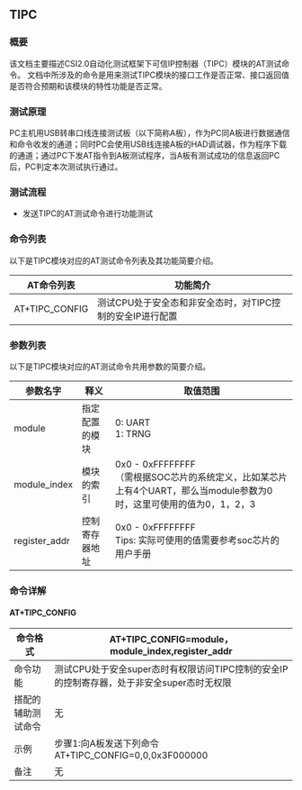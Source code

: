 ## TIPC
### 概要
该文档主要描述CSI2.0自动化测试框架下可信IP控制器（TIPC）模块的AT测试命令。 文档中所涉及的命令是用来测试TIPC模块的接口工作是否正常、接口返回值是否符合预期和该模块的特性功能是否正常。
### 测试原理
PC主机用USB转串口线连接测试板（以下简称A板），作为PC同A板进行数据通信和命令收发的通道；同时PC会使用USB线连接A板的HAD调试器，作为程序下载的通道；通过PC下发AT指令到A板测试程序，当A板有测试成功的信息返回PC后，PC判定本次测试执行通过。

### 测试流程
- 发送TIPC的AT测试命令进行功能测试

### 命令列表
以下是TIPC模块对应的AT测试命令列表及其功能简要介绍。

| AT命令列表                       | 功能简介                   |
| -------------------------------- | -------------------------- |
| AT+TIPC_CONFIG | 测试CPU处于安全态和非安全态时，对TIPC控制的安全IP进行配置|



### 参数列表
以下是TIPC模块对应的AT测试命令共用参数的简要介绍。

| 参数名字      | 释义                                              | 取值范围                                                     |
| ------------- | ------------------------------------------------- | ------------------------------------------------------------ |
| module | 指定配置的模块 | 0: UART<br>1: TRNG<br> |
| module_index | 模块的索引 | 0x0 - 0xFFFFFFFF<br>（需根据SOC芯片的系统定义，比如某芯片上有4个UART，那么当module参数为0时，这里可使用的值为0，1，2，3 |
| register_addr | 控制寄存器地址 | 0x0 - 0xFFFFFFFF<br/>Tips: 实际可使用的值需要参考soc芯片的用户手册 |


### 命令详解
#### AT+TIPC_CONFIG
| 命令格式 | AT+TIPC_CONFIG=module，module_index,register_addr |
|----------------------|----------------------------------------------------------------------------------------------------------------------------------------------------------------------------------------------------------------------------|
| 命令功能 | 测试CPU处于安全super态时有权限访问TIPC控制的安全IP的控制寄存器，处于非安全super态时无权限 |
| 搭配的辅助测试命令 | 无 |
| 示例 | 步骤1:向A板发送下列命令<br>    AT+TIPC_CONFIG=0,0,0x3F000000 |
| 备注 | 无 |
